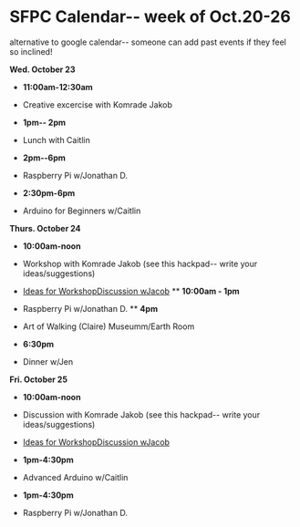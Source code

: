 # SFPC Calendar-- week of Oct.20-26

alternative to google calendar-- someone can add past events if they feel so inclined!

**Wed. October 23**

*   **11:00am-12:30am**  
*   Creative excercise with Komrade Jakob

*   **1pm-- 2pm**  
*   Lunch with Caitlin

*   **2pm--6pm**
*   Raspberry Pi w/Jonathan D.

*   **2:30pm-6pm**  
*   Arduino for Beginners w/Caitlin

**Thurs. October 24**

*   **10:00am-noon** 
*   Workshop with Komrade Jakob (see this hackpad-- write your ideas/suggestions)
*   [Ideas for WorkshopDiscussion wJacob](/NXrbQYDMsnq)
**   **10:00am - 1pm**
*   Raspberry Pi w/Jonathan D.
**   **4pm** 
*   Art of Walking (Claire) Museumm/Earth Room

*   **6:30pm** 
*   Dinner w/Jen

**Fri. October 25**

*   **10:00am-noon** 
*   Discussion with Komrade Jakob (see this hackpad-- write your ideas/suggestions)
*   [Ideas for WorkshopDiscussion wJacob](/NXrbQYDMsnq)

*   **1pm-4:30pm**
*   Advanced Arduino w/Caitlin

*   **1pm-4:30pm**
*   Raspberry Pi w/Jonathan D.